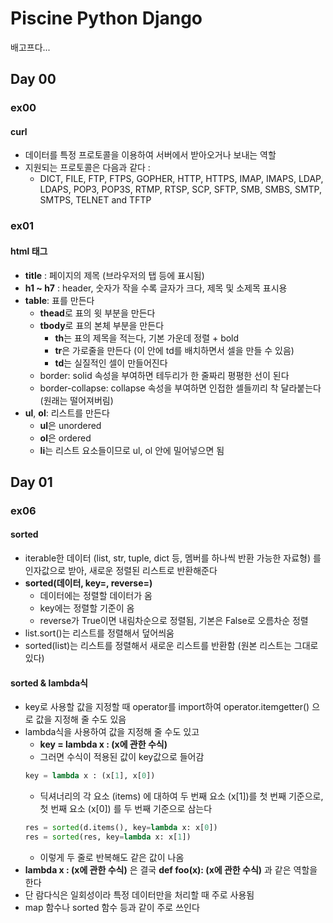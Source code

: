 # Piscine Python Django
배고프다...

## Day 00

### ex00
#### curl
- 데이터를 특정 프로토콜을 이용하여 서버에서 받아오거나 보내는 역할
- 지원되는 프로토콜은 다음과 같다 :
	- DICT, FILE, FTP, FTPS, GOPHER, HTTP, HTTPS, IMAP, IMAPS, LDAP, LDAPS, POP3,  POP3S,  RTMP,  RTSP, SCP, SFTP, SMB, SMBS, SMTP, SMTPS, TELNET and TFTP

### ex01
#### html 태그
- **title** : 페이지의 제목 (브라우저의 탭 등에 표시됨)
- **h1 ~ h7** : header, 숫자가 작을 수록 글자가 크다, 제목 및 소제목 표시용
- **table**: 표를 만든다
	- **thead**로 표의 윗 부분을 만든다
	- **tbody**로 표의 본체 부분을 만든다
		- **th**는 표의 제목을 적는다, 기본 가운데 정렬 + bold
		- **tr**은 가로줄을 만든다 (이 안에 td를 배치하면서 셀을 만들 수 있음)
		- **td**는 실질적인 셀이 만들어진다
	- border: solid 속성을 부여하면 테두리가 한 줄짜리 평평한 선이 된다
	- border-collapse: collapse 속성을 부여하면 인접한 셀들끼리 착 달라붙는다 (원래는 떨어져버림)
- **ul**, **ol**: 리스트를 만든다
	- **ul**은 unordered
	- **ol**은 ordered
	- **li**는 리스트 요소들이므로 ul, ol 안에 밀어넣으면 됨

## Day 01

### ex06
#### sorted
- iterable한 데이터 (list, str, tuple, dict 등, 멤버를 하나씩 반환 가능한 자료형) 를 인자값으로 받아, 새로운 정렬된 리스트로 반환해준다
- **sorted(데이터, key=, reverse=)**
	- 데이터에는 정렬할 데이터가 옴
	- key에는 정렬할 기준이 옴
	- reverse가 True이면 내림차순으로 정렬됨, 기본은 False로 오름차순 정렬
- list.sort()는 리스트를 정렬해서 덮어씌움
- sorted(list)는 리스트를 정렬해서 새로운 리스트를 반환함 (원본 리스트는 그대로 있다)

#### sorted & lambda식
- key로 사용할 값을 지정할 때 operator를 import하여 operator.itemgetter() 으로 값을 지정해 줄 수도 있음
- lambda식을 사용하여 값을 지정해 줄 수도 있고
	- **key = lambda x : (x에 관한 수식)**
	- 그러면 수식이 적용된 값이 key값으로 들어감
	```py
	key = lambda x : (x[1], x[0])
	```
	- 딕셔너리의 각 요소 (items) 에 대하여 두 번째 요소 (x[1])를 첫 번째 기준으로, 첫 번째 요소 (x[0]) 를 두 번째 기준으로 삼는다
	```py
	res = sorted(d.items(), key=lambda x: x[0])
	res = sorted(res, key=lambda x: x[1])
	```
	- 이렇게 두 줄로 반복해도 같은 값이 나옴
- **lambda x : (x에 관한 수식)** 은 결국 **def foo(x): (x에 관한 수식)** 과 같은 역할을 한다
- 단 람다식은 일회성이라 특정 데이터만을 처리할 때 주로 사용됨
- map 함수나 sorted 함수 등과 같이 주로 쓰인다
